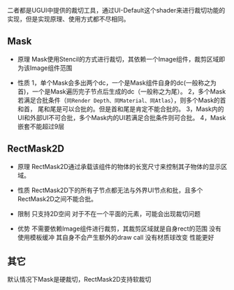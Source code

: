 二者都是UGUI中提供的裁切工具，通过UI-Default这个shader来进行裁切功能的实现，但是实现原理、使用方式都不尽相同。

## Mask
- 原理
Mask使用Stencil的方式进行裁切，其依赖一个Image组件，裁剪区域即为该Image组件范围

- 性质
1，单个Mask会多出两个dc，一个是Mask组件自身的dc(一般称之为首)，一个是Mask遍历完子节点后生成的dc（一般称之为尾）。
2，多个Mask若满足合批条件（``同Render Depth、同Material、同Atlas``），则多个Mask的首和首， 尾和尾是可以合批的。但是首和尾是肯定不能合批的。
3，Mask内的UI和外部UI不可合批，多个Mask内的UI若满足合批条件则可合批。
4，Mask嵌套不能超过9层

## RectMask2D
- 原理
RectMask2D通过承载该组件的物体的长宽尺寸来控制其子物体的显示区域。

- 性质
RectMask2D下的所有子节点都无法与外界UI节点和批，且多个RectMask2D之间不能合批。


- 限制
只支持2D空间
对于不在一个平面的元素，可能会出现裁切问题

- 优势
不需要依赖Image组件进行裁剪，其裁剪区域就是自身rect的范围
没有使用模板缓冲
其自身不会产生额外的draw call
没有材质球改变
性能更好

## 其它
默认情况下Mask是硬裁切，RectMask2D支持软裁切
